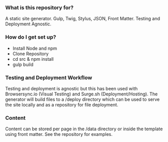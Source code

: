 ### What is this repository for? ###

A static site generator. Gulp, Twig, Stylus, JSON, Front Matter. Testing and Deployment Agnostic.

### How do I get set up? ###

* Install Node and npm
* Clone Repository
* cd src & npm install
* gulp build

### Testing and Deployment Workflow ###

Testing and deployment is agnostic but this has been used with Browsersync.io (Visual Testing)
and Surge.sh (Deployment/Hosting). The generator will build files to a /deploy directory which
can be used to serve the site locally and as a repository for file deployment.

### Content ###

Content can be stored per page in the /data directory or inside the template using front matter.
See the repository for examples.
